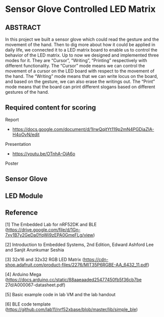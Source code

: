 # Sensor Glove Controlled LED Matrix

## ABSTRACT
In this project we built a sensor glove which could read the gesture and the movement of the hand. Then to dig more about how it could be applied in daily life, we connected it to a LED matrix board to enable us to control the behavior of the LED matrix. Up to now we designed and implemented three modes for it. They are “Cursor”, “Writing”, “Printing” respectively with different functionality. The “Cursor” mode means we can control the movement of a cursor on the LED board with respect to the movement of the hand. The “Writing” mode means that we can write locus on the board, and based on the gesture, we can also erase the writings out. The “Print” mode means that the board can print different slogans based on different gestures of the hand.


## Required content for scoring
Report
- https://docs.google.com/document/d/1lrwQqitYt119p2mN4PGDiaZlA-H4oOvN/edit

Presentation
- https://youtu.be/OTnhA-OjA6o

Poster


## Sensor Glove

## LED Module

## Reference
[1]	The Embedded Lab for nRF52DK and BLE (https://drive.google.com/file/d/1Gn-7xy1B7y2GeDa0YqWi9zEPA0GmeFLg/view)

[2]	Introduction to Embedded Systems, 2nd Edition, Edward Ashford Lee and Sanjit Arunkumar Seshia

[3]	32x16 and 32x32 RGB LED Matrix (https://cdn-shop.adafruit.com/product-files/2276/MIT35P6RGBE-AA_6432_11.pdf)

[4]	Arduino Mega (https://docs.arduino.cc/static/88aaeaaded25477450fb5f36cb7be 27d/A000067-datasheet.pdf)

[5] Basic example code in lab VM and the lab handout	

[6] BLE code template (https://github.com/lab11/nrf52xbase/blob/master/lib/simple_ble)

